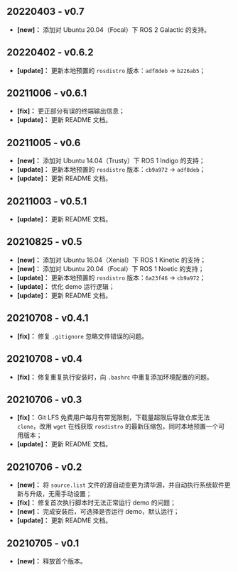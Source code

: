 ## 20220403 - v0.7

- **[new]：** 添加对 Ubuntu 20.04（Focal）下 ROS 2 Galactic 的支持。

## 20220402 - v0.6.2

- **[update]：** 更新本地预置的 `rosdistro` 版本：`adf8deb` → `b226ab5`；

## 20211006 - v0.6.1

- **[fix]：** 更正部分有误的终端输出信息；
- **[update]：** 更新 README 文档。

## 20211005 - v0.6

- **[new]：** 添加对 Ubuntu 14.04（Trusty）下 ROS 1 Indigo 的支持；
- **[update]：** 更新本地预置的 `rosdistro` 版本：`cb9a972` → `adf8deb`；
- **[update]：** 更新 README 文档。

## 20211003 - v0.5.1

- **[update]：** 更新 README 文档。

## 20210825 - v0.5

- **[new]：** 添加对 Ubuntu 16.04（Xenial）下 ROS 1 Kinetic 的支持；
- **[new]：** 添加对 Ubuntu 20.04（Focal）下 ROS 1 Noetic 的支持；
- **[update]：** 更新本地预置的 `rosdistro` 版本：`6a23f46` → `cb9a972`；
- **[update]：** 优化 demo 运行逻辑；
- **[update]：** 更新 README 文档。

## 20210708 - v0.4.1

- **[fix]：** 修复 `.gitignore` 忽略文件错误的问题。

## 20210708 - v0.4

- **[fix]：** 修复重复执行安装时，向 `.bashrc` 中重复添加环境配置的问题。

## 20210706 - v0.3

- **[fix]：** Git LFS 免费用户每月有带宽限制，下载量超限后导致仓库无法 `clone`，改用 `wget` 在线获取 `rosdistro` 的最新压缩包，同时本地预置一个可用版本；
- **[update]：** 更新 README 文档。

## 20210706 - v0.2

- **[new]：** 将 `source.list` 文件的源自动变更为清华源，并自动执行系统软件更新与升级，无需手动设置；
- **[fix]：** 修复首次执行脚本时无法正常运行 demo 的问题；
- **[new]：** 完成安装后，可选择是否运行 demo，默认运行；
- **[update]：** 更新 README 文档。

## 20210705 - v0.1

- **[new]：** 释放首个版本。
